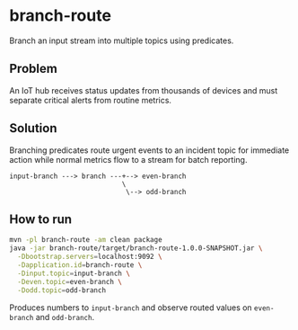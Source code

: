 # branch-route

Branch an input stream into multiple topics using predicates.

## Problem
An IoT hub receives status updates from thousands of devices and must separate critical
alerts from routine metrics.

## Solution
Branching predicates route urgent events to an incident topic for immediate action while
normal metrics flow to a stream for batch reporting.

```
input-branch ---> branch ---+--> even-branch
                            \
                             \--> odd-branch
```

## How to run

```bash
mvn -pl branch-route -am clean package
java -jar branch-route/target/branch-route-1.0.0-SNAPSHOT.jar \
  -Dbootstrap.servers=localhost:9092 \
  -Dapplication.id=branch-route \
  -Dinput.topic=input-branch \
  -Deven.topic=even-branch \
  -Dodd.topic=odd-branch
```

Produces numbers to `input-branch` and observe routed values on `even-branch` and `odd-branch`.
